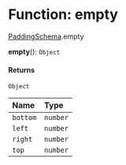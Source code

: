 # Function: empty

[PaddingSchema](/auto-docs/editor/modules/PaddingSchema.md).empty

**empty**(): `Object`

#### Returns

`Object`

| Name | Type |
| :------ | :------ |
| `bottom` | `number` |
| `left` | `number` |
| `right` | `number` |
| `top` | `number` |
